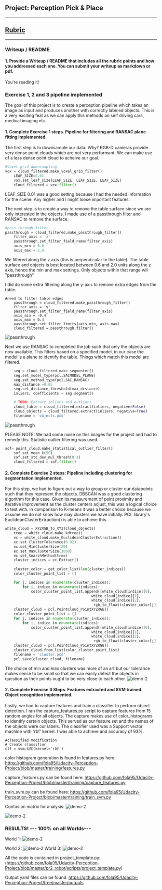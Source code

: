 ## Project: Perception Pick & Place
---

## [Rubric](https://review.udacity.com/#!/rubrics/1067/view) 

---
### Writeup / README

#### 1. Provide a Writeup / README that includes all the rubric points and how you addressed each one.  You can submit your writeup as markdown or pdf.  

You're reading it!

### Exercise 1, 2 and 3 pipeline implemented
The goal of this project is to create a perception pipeline which takes an image as input and produces another with correctly labeled objects. This is a very exciting feat as we can apply this methods on self driving cars, medical imaging etc.

#### 1. Complete Exercise 1 steps. Pipeline for filtering and RANSAC plane fitting implemented.
The first step is to downsample our data. Why? RGB-D cameras provide very dense point clouds which are not very performant. We can make use of a less dense point cloud to acheive our goal.

```python
#Voxel grid downsampling
vox = cloud_filtered.make_voxel_grid_filter()
    LEAF_SIZE=0.01
    vox.set_leaf_size(LEAF_SIZE, LEAF_SIZE, LEAF_SIZE)
    cloud_filtered = vox.filter()
```
LEAF_SIZE 0.01 was a good setting because I had the needed information for the scene. Any higher and I might loose important features.

The next step is to create a way to remove the table surface since we are only interested in the objects. I made use of a passthrough filter and RANSAC to remove the surface.
```python
#pass through filter
passthrough = cloud_filtered.make_passthrough_filter()
    filter_axis = 'z'
    passthrough.set_filter_field_name(filter_axis)
    axis_min = 0.6
    axis_max = 2.0
```
We filtered along the z axis (this is perpendicular to the table). The table surface and objects is best located between 0.6 and 2.0 units along the z axis, hence the min and max settings. Only objects within that range will "passthrough"
 
I did do some extra filtering along the y-axis to remove extra edges from the table.
```
#need to filter table edges
    passthrough = cloud_filtered.make_passthrough_filter()
    filter_axis = 'y'
    passthrough.set_filter_field_name(filter_axis)
    axis_min = -0.4
    axis_max = 0.4
    passthrough.set_filter_limits(axis_min, axis_max)
    cloud_filtered = passthrough.filter()

```
![passthrough](https://github.com/fola95/Udacity-Perception-Project/blob/master/screenshot/passthrough.png)


Next we use RANSAC to completed the job such that only the objects are now available. This filters based on a specified model, in our case the model is a plane to identify the table. Things which match this model are filtered.
```python
    seg = cloud_filtered.make_segmenter()
    seg.set_model_type(pcl.SACMODEL_PLANE)
    seg.set_method_type(pcl.SAC_RANSAC)
    max_distance =0.05
    seg.set_distance_threshold(max_distance)
    inliers, coefficients = seg.segment()

    # TODO: Extract inliers and outliers
    cloud_table = cloud_filtered.extract(inliers, negative=False)
    cloud_objects = cloud_filtered.extract(inliers, negative=True)
    filename = 'objects.pcd'
```
![passthrough](https://github.com/fola95/Udacity-Perception-Project/blob/master/screenshot/objects.png)

PLEASE NOTE:
We had some noise on this images for the project and had to remedy this. Statistic outlier filtering was used.
```python
sof= point_cloud.make_statistical_outlier_filter()
    sof.set_mean_k(50)
    sof.set_std_dev_mul_thresh(0.1)
    cloud_filtered = sof.filter()
```
#### 2. Complete Exercise 2 steps: Pipeline including clustering for segmentation implemented. 
For this step, we had to figure out a way to group or cluster our datapoints such that they represent the objects. DBSCAN was a good clustering algorithm for this case. Given its measurement of point proximity and iterative improvement as the cluster centers adjust, this was a logical choice to test with. In comparison to K-means it was a better choice because we assume we do not know how may clusters we have initially. PCL library's EuclideanClusterExtraction() is able to achieve this.
```python
white_cloud = XYZRGB_to_XYZ(cloud_objects)
    tree = white_cloud.make_kdtree()
    ec = white_cloud.make_EuclideanClusterExtraction()
    ec.set_ClusterTolerance(0.02)
    ec.set_MinClusterSize(20)
    ec.set_MaxClusterSize(1000)
    ec.set_SearchMethod(tree)
    cluster_indices = ec.Extract()
        
    cluster_color = get_color_list(len(cluster_indices))
    color_cluster_point_list = []

    for j, indices in enumerate(cluster_indices):
        for i, indice in enumerate(indices):
            color_cluster_point_list.append([white_cloud[indice][0],
                                        white_cloud[indice][1],
                                        white_cloud[indice][2],
                                         rgb_to_float(cluster_color[j])])
    cluster_cloud = pcl.PointCloud_PointXYZRGB()
    color_cluster_point_list = []
    for j, indices in enumerate(cluster_indices):
        for i, indice in enumerate(indices):
            color_cluster_point_list.append([white_cloud[indice][0],
                                        white_cloud[indice][1],
                                        white_cloud[indice][2],
                                         rgb_to_float(cluster_color[j])])
    cluster_cloud = pcl.PointCloud_PointXYZRGB()
    cluster_cloud.from_list(color_cluster_point_list)
    filename = 'cluster.pcd'
    pcl.save(cluster_cloud, filename)

```
The choice of min and max clusters was more of an art but our tolerance makes sense to be small so that we can easily detect the objects in question as their points ought to be very close to each other.
![demo-2](https://github.com/fola95/Udacity-Perception-Project/blob/master/screenshot/cluster.png)

#### 2. Complete Exercise 3 Steps.  Features extracted and SVM trained.  Object recognition implemented.
Lastly, we had to capture features and train a classifier to perform object detection. 
I ran the capture_features.py script to capture features from 15 random angles for all objects. The capture makes use of color_histograms to identify certain objects. This served as our feature set and the names of the objects were our labels. The classifier used was a Support vector machine with 'rbf' kernel. I was able to achieve and accuracy of 93%.
```
#classified modification
# Create classifier
clf = svm.SVC(kernel='rbf')

```

color histogram generation is found in features.py here:
https://github.com/fola95/Udacity-Perception-Project/blob/master/training/features.py

capture_features.py can be found here:
https://github.com/fola95/Udacity-Perception-Project/blob/master/training/capture_features.py

train_svm.py can be found here:
https://github.com/fola95/Udacity-Perception-Project/blob/master/training/train_svm.py



Confusion matrix for analysis:
![demo-2](https://github.com/fola95/Udacity-Perception-Project/blob/master/screenshot/conf.png)

![demo-2](https://github.com/fola95/Udacity-Perception-Project/blob/master/screenshot/normalized.png)

### RESULTS! --- 100% on all Worlds---

World 1:
![demo-2](https://github.com/fola95/Udacity-Perception-Project/blob/master/screenshot/world1.png)

World 2:
![demo-2](https://github.com/fola95/Udacity-Perception-Project/blob/master/screenshot/world2.png)
World 3:
![demo-2](https://github.com/fola95/Udacity-Perception-Project/blob/master/screenshot/world3.png)


All the code is contained in 
project_template.py: (https://github.com/fola95/Udacity-Perception-Project/blob/master/pr2_robot/scripts/project_template.py)

Output yaml files can be found:
https://github.com/fola95/Udacity-Perception-Project/tree/master/outputs



